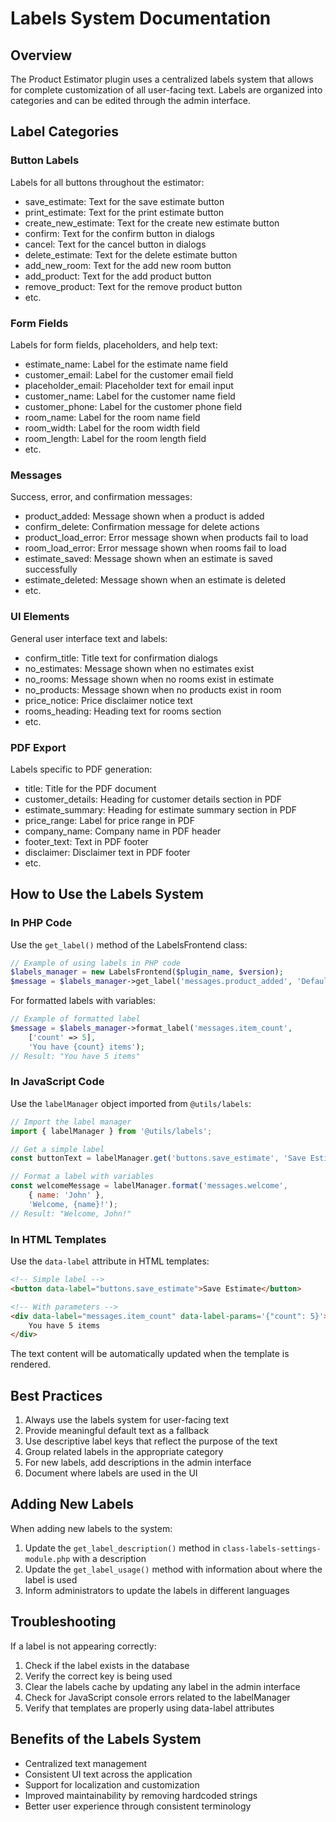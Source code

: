 # Labels System Documentation

## Overview

The Product Estimator plugin uses a centralized labels system that allows for complete customization of all user-facing text. Labels are organized into categories and can be edited through the admin interface.

## Label Categories

### Button Labels
Labels for all buttons throughout the estimator:
- save_estimate: Text for the save estimate button
- print_estimate: Text for the print estimate button
- create_new_estimate: Text for the create new estimate button
- confirm: Text for the confirm button in dialogs
- cancel: Text for the cancel button in dialogs
- delete_estimate: Text for the delete estimate button
- add_new_room: Text for the add new room button
- add_product: Text for the add product button
- remove_product: Text for the remove product button
- etc.

### Form Fields
Labels for form fields, placeholders, and help text:
- estimate_name: Label for the estimate name field
- customer_email: Label for the customer email field
- placeholder_email: Placeholder text for email input
- customer_name: Label for the customer name field
- customer_phone: Label for the customer phone field
- room_name: Label for the room name field
- room_width: Label for the room width field
- room_length: Label for the room length field
- etc.

### Messages
Success, error, and confirmation messages:
- product_added: Message shown when a product is added
- confirm_delete: Confirmation message for delete actions
- product_load_error: Error message shown when products fail to load
- room_load_error: Error message shown when rooms fail to load
- estimate_saved: Message shown when an estimate is saved successfully
- estimate_deleted: Message shown when an estimate is deleted
- etc.

### UI Elements
General user interface text and labels:
- confirm_title: Title text for confirmation dialogs
- no_estimates: Message shown when no estimates exist
- no_rooms: Message shown when no rooms exist in estimate
- no_products: Message shown when no products exist in room
- price_notice: Price disclaimer notice text
- rooms_heading: Heading text for rooms section
- etc.

### PDF Export
Labels specific to PDF generation:
- title: Title for the PDF document
- customer_details: Heading for customer details section in PDF
- estimate_summary: Heading for estimate summary section in PDF
- price_range: Label for price range in PDF
- company_name: Company name in PDF header
- footer_text: Text in PDF footer
- disclaimer: Disclaimer text in PDF footer
- etc.

## How to Use the Labels System

### In PHP Code

Use the `get_label()` method of the LabelsFrontend class:

```php
// Example of using labels in PHP code
$labels_manager = new LabelsFrontend($plugin_name, $version);
$message = $labels_manager->get_label('messages.product_added', 'Default text if label not found');
```

For formatted labels with variables:

```php
// Example of formatted label
$message = $labels_manager->format_label('messages.item_count', 
    ['count' => 5], 
    'You have {count} items');
// Result: "You have 5 items"
```

### In JavaScript Code

Use the `labelManager` object imported from `@utils/labels`:

```javascript
// Import the label manager
import { labelManager } from '@utils/labels';

// Get a simple label
const buttonText = labelManager.get('buttons.save_estimate', 'Save Estimate');

// Format a label with variables
const welcomeMessage = labelManager.format('messages.welcome', 
    { name: 'John' }, 
    'Welcome, {name}!');
// Result: "Welcome, John!"
```

### In HTML Templates

Use the `data-label` attribute in HTML templates:

```html
<!-- Simple label -->
<button data-label="buttons.save_estimate">Save Estimate</button>

<!-- With parameters -->
<div data-label="messages.item_count" data-label-params='{"count": 5}'>
    You have 5 items
</div>
```

The text content will be automatically updated when the template is rendered.

## Best Practices

1. Always use the labels system for user-facing text
2. Provide meaningful default text as a fallback
3. Use descriptive label keys that reflect the purpose of the text
4. Group related labels in the appropriate category
5. For new labels, add descriptions in the admin interface
6. Document where labels are used in the UI

## Adding New Labels

When adding new labels to the system:

1. Update the `get_label_description()` method in `class-labels-settings-module.php` with a description
2. Update the `get_label_usage()` method with information about where the label is used
3. Inform administrators to update the labels in different languages

## Troubleshooting

If a label is not appearing correctly:

1. Check if the label exists in the database
2. Verify the correct key is being used
3. Clear the labels cache by updating any label in the admin interface
4. Check for JavaScript console errors related to the labelManager
5. Verify that templates are properly using data-label attributes

## Benefits of the Labels System

- Centralized text management
- Consistent UI text across the application
- Support for localization and customization
- Improved maintainability by removing hardcoded strings
- Better user experience through consistent terminology